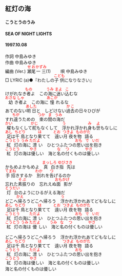 <style type="text/css">
	ruby{
	    ruby-position: over;
	}
	ruby > rt{font-size: 12px;color:red;}
	p{font:16px;font-size: '楷体'}
</style>
## 紅灯の海
#### こうとうのうみ
#### SEA OF NIGHT LIGHTS
#### 1997.10.08   


作詞     中島みゆき　　　　　   
作曲      中島みゆき  　　　   
編曲 (Ver.) <ruby><rb>瀬尾</rb><rp>(</rp><rt>せお</rt><rp>)</rp></ruby><ruby><rb>一三</rb><rp>(</rp><rt>かずみ</rt><rp>)</rp></ruby>(1)　　
唄     中島みゆき    
□ LYRIC (a)●『わたしの<ruby><rb>子供</rb><rp>(</rp><rt>こども</rt><rp>)</rp></ruby>になりなさい』    
    
    
けがれなき<ruby><rb>者</rb><rp>(</rp><rt>もの</rt><rp>)</rp></ruby>よ　この<ruby><rb>海</rb><rp>(</rp><rt>うみ</rt><rp>)</rp></ruby>に<ruby><rb>迷</rb><rp>(</rp><rt>まよ</rt><rp>)</rp></ruby>い<ruby><rb>込</rb><rp>(</rp><rt>こ</rt><rp>)</rp></ruby>むな    
<ruby><rb>幼</rb><rp>(</rp><rt>おさな</rt><rp>)</rp></ruby>き<ruby><rb>者</rb><rp>(</rp><rt>しゃ</rt><rp>)</rp></ruby>よ　この海に<ruby><rb>憧</rb><rp>(</rp><rt>あこが</rt><rp>)</rp></ruby>れるな    
あてのない<ruby><rb>明日</rb><rp>(</rp><rt>あした</rt><rp>)</rp></ruby>と　しどけない<ruby><rb>過去</rb><rp>(</rp><rt>かこ</rt><rp>)</rp></ruby>の日々</rb><rp>(</rp><rt>ひび</rt><rp>)</rp></ruby>が    
すれ<ruby><rb>違</rb><rp>(</rp><rt>ちが</rt><rp>)</rp></ruby>うための　<ruby><rb>束</rb><rp>(</rp><rt>つか</rt><rp>)</rp></ruby>の<ruby><rb>間</rb><rp>(</rp><rt>ま</rt><rp>)</rp></ruby>の<ruby><rb>海</rb><rp>(</rp><rt>うみ</rt><rp>)</rp></ruby>だ    
<ruby><rb>櫂</rb><rp>(</rp><rt>かい</rt><rp>)</rp></ruby>もなくして<ruby><rb>舵</rb><rp>(</rp><rt>かじ</rt><rp>)</rp></ruby>もなくして　<ruby><rb>浮</rb><rp>(</rp><rt>う</rt><rp>)</rp></ruby>かれ浮かれ<ruby><rb>身</rb><rp>(</rp><rt>み</rt><rp>)</rp></ruby>も<ruby><rb>世</rb><rp>(</rp><rt>よ</rt><rp>)</rp></ruby>もなしに    
<ruby><rb>足</rb><rp>(</rp><rt>あし</rt><rp>)</rp></ruby>は<ruby><rb>千鳥</rb><rp>(</rp><rt>ちどり</rt><rp>)</rp></ruby>となり<ruby><rb>果</rb><rp>(</rp><rt>は</rt><rp>)</rp></ruby>てて　<ruby><rb>遠</rb><rp>(</rp><rt>とお</rt><rp>)</rp></ruby>い<ruby><rb>月夜</rb><rp>(</rp><rt>つきよ</rt><rp>)</rp></ruby>を<ruby><rb>物語</rb><rp>(</rp><rt>ものがた</rt><rp>)</rp></ruby>る    
<ruby><rb>紅灯</rb><rp>(</rp><rt>こうとう</rt><rp>)</rp></ruby>の<ruby><rb>海</rb><rp>(</rp><rt>うみ</rt><rp>)</rp></ruby>に<ruby><rb>漂</rb><rp>(</rp><rt>ただよ</rt><rp>)</rp></ruby>い　ひとつふたつの<ruby><rb>思</rb><rp>(</rp><rt>おも</rt><rp>)</rp></ruby>い<ruby><rb>出</rb><rp>(</rp><rt>で</rt><rp>)</rp></ruby>を<ruby><rb>抱</rb><rp>(</rp><rt>いだ</rt><rp>)</rp></ruby>き    
<ruby><rb>紅灯</rb><rp>(</rp><rt>こうとう</rt><rp>)</rp></ruby>の海は<ruby><rb>優</rb><rp>(</rp><rt>やさ</rt><rp>)</rp></ruby>しい　海と<ruby><rb>名</rb><rp>(</rp><rt>な</rt><rp>)</rp></ruby>の<ruby><rb>付</rb><rp>(</rp><rt>つ</rt><rp>)</rp></ruby>くものは<ruby><rb>優</rb><rp>(</rp><rt>やさ</rt><rp>)</rp></ruby>しい    
    
かもめよかもめよ　<ruby><rb>真白</rb><rp>(</rp><rt>まっしろ</rt><rp>)</rp></ruby>き<ruby><rb>指先</rb><rp>(</rp><rt>ゆびさき</rt><rp>)</rp></ruby>は    
<ruby><rb>手招</rb><rp>(</rp><rt>てまね</rt><rp>)</rp></ruby>きするか　<ruby><rb>別</rb><rp>(</rp><rt>わか</rt><rp>)</rp></ruby>れを<ruby><rb>告</rb><rp>(</rp><rt>つ</rt><rp>)</rp></ruby>げるのか    
忘れた<ruby><rb>素振</rb><rp>(</rp><rt>そぶ</rt><rp>)</rp></ruby>りの　忘れえぬ<ruby><rb>面影</rb><rp>(</rp><rt>おもかげ</rt><rp>)</rp></ruby>が    
<ruby><rb>灯台</rb><rp>(</rp><rt>とうだい</rt><rp>)</rp></ruby>のようにひるがえる海だ    
どこへ<ruby><rb>帰</rb><rp>(</rp><rt>かえ</rt><rp>)</rp></ruby>ろうどこへ帰ろう　<ruby><rb>浮</rb><rp>(</rp><rt>う</rt><rp>)</rp></ruby>かれ浮かれあてどもなしに    
<ruby><rb>足</rb><rp>(</rp><rt>あし</rt><rp>)</rp></ruby>は<ruby><rb>千鳥</rb><rp>(</rp><rt>ちどり</rt><rp>)</rp></ruby>となり<ruby><rb>果</rb><rp>(</rp><rt>は</rt><rp>)</rp></ruby>てて　<ruby><rb>遠</rb><rp>(</rp><rt>とお</rt><rp>)</rp></ruby>い<ruby><rb>月夜</rb><rp>(</rp><rt>つきよ</rt><rp>)</rp></ruby>を<ruby><rb>物語</rb><rp>(</rp><rt>ものがた</rt><rp>)</rp></ruby>る    
<ruby><rb>紅灯</rb><rp>(</rp><rt>こうとう</rt><rp>)</rp></ruby>の海に<ruby><rb>漂</rb><rp>(</rp><rt>ただよ</rt><rp>)</rp></ruby>い　ひとつふたつの<ruby><rb>思</rb><rp>(</rp><rt>おも</rt><rp>)</rp></ruby>い<ruby><rb>出</rb><rp>(</rp><rt>で</rt><rp>)</rp></ruby>を<ruby><rb>抱</rb><rp>(</rp><rt>いだ</rt><rp>)</rp></ruby>き    
<ruby><rb>紅灯</rb><rp>(</rp><rt>こうとう</rt><rp>)</rp></ruby>の<ruby><rb>海</rb><rp>(</rp><rt>うみ</rt><rp>)</rp></ruby>は<ruby><rb>優</rb><rp>(</rp><rt>ただよ</rt><rp>)</rp></ruby>しい　<ruby><rb>海</rb><rp>(</rp><rt>うみ</rt><rp>)</rp></ruby>と<ruby><rb>名</rb><rp>(</rp><rt>な</rt><rp>)</rp></ruby>の<ruby><rb>付</rb><rp>(</rp><rt>つ</rt><rp>)</rp></ruby>くものは<ruby><rb>優</rb><rp>(</rp><rt>やさ</rt><rp>)</rp></ruby>しい    
    
どこへ帰ろうどこへ帰ろう　浮かれ浮かれあてどもなしに    
<ruby><rb>足</rb><rp>(</rp><rt>あし</rt><rp>)</rp></ruby>は<ruby><rb>千鳥</rb><rp>(</rp><rt>ちどり</rt><rp>)</rp></ruby>となり<ruby><rb>果</rb><rp>(</rp><rt>は</rt><rp>)</rp></ruby>てて　遠い<ruby><rb>月夜</rb><rp>(</rp><rt>つきよ</rt><rp>)</rp></ruby>を<ruby><rb>物語</rb><rp>(</rp><rt>ものがた</rt><rp>)</rp></ruby>る    
<ruby><rb>紅灯</rb><rp>(</rp><rt>こうとう</rt><rp>)</rp></ruby>の海に<ruby><rb>漂</rb><rp>(</rp><rt>ただよ</rt><rp>)</rp></ruby>い　ひとつふたつの<ruby><rb>思</rb><rp>(</rp><rt>おも</rt><rp>)</rp></ruby>い出を抱き    
<ruby><rb>紅灯</rb><rp>(</rp><rt>こうとう</rt><rp>)</rp></ruby>の海は<ruby><rb>優</rb><rp>(</rp><rt>やさ</rt><rp>)</rp></ruby>しい　海と名の付くものは優しい    
海と名の付くものは優しい    